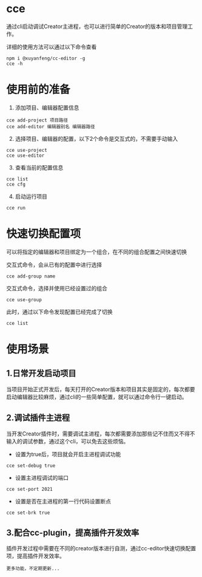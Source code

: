 # cce
通过cli启动调试Creator主进程，也可以进行简单的Creator的版本和项目管理工作。

详细的使用方法可以通过以下命令查看
```shell
npm i @xuyanfeng/cc-editor -g
cce -h
```

# 使用前的准备

1. 添加项目、编辑器配置信息
```shell
cce add-project 项目路径
cce add-editor 编辑器别名 编辑器路径
```

2. 选择项目、编辑器的配置，以下2个命令是交互式的，不需要手动输入
```shell
cce use-project
cce use-editor
```
3. 查看当前的配置信息
```shell
cce list
cce cfg
```
4. 启动运行项目
```shell
cce run
``` 
# 快速切换配置项
可以将指定的编辑器和项目绑定为一个组合，在不同的组合配置之间快速切换

交互式命令，会从已有的配置中进行选择
```shell
cce add-group name
```

交互式命令，选择并使用已经设置过的组合
```shell
cce use-group
```
此时，通过以下命令发现配置已经完成了切换
```shell
cce list
```
# 使用场景

## 1.日常开发启动项目
当项目开始正式开发后，每天打开的Creator版本和项目其实是固定的，每次都要启动编辑器比较麻烦，通过cli的一些简单配置，就可以通过命令行一键启动。
 
## 2.调试插件主进程
当开发Creator插件时，需要调试主进程，每次都需要添加那些记不住而又不得不输入的调试参数，通过这个cli，可以免去这些烦恼。

- 设置为true后，项目就会开启主进程调试功能
```shell
cce set-debug true
```


- 设置主进程调试的端口
```shell
cce set-port 2021
```
 
- 设置是否在主进程的第一行代码设置断点
```shell
cce set-brk true
```


## 3.配合cc-plugin，提高插件开发效率

插件开发过程中需要在不同的creator版本进行自测，通过cc-editor快速切换配置项，提高插件开发效率。

`更多功能，不定期更新...`
